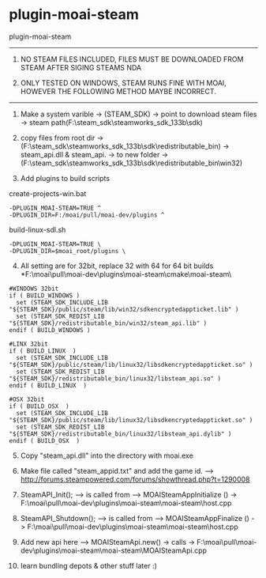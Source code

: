 # plugin-moai-steam
plugin-moai-steam                                                                                            

----------------------------------------------------------------------------------------

1. NO STEAM FILES INCLUDED, FILES MUST BE DOWNLOADED FROM STEAM AFTER SIGING STEAMS NDA

2. ONLY TESTED ON WINDOWS, STEAM RUNS FINE WITH MOAI, HOWEVER THE FOLLOWING METHOD MAYBE INCORRECT.

----------------------------------------------------------------------------------------


1. Make a system varible -> (STEAM_SDK) -> point to download steam files ->  steam path(F:\steam_sdk\steamworks_sdk_133b\sdk) 

2. copy files from root dir -> (F:\steam_sdk\steamworks_sdk_133b\sdk\redistributable_bin\) -> steam_api.dll & steam_api. -> to new folder ->  (F:\steam_sdk\steamworks_sdk_133b\sdk\redistributable_bin\win32\)

3. Add plugins to build scripts

create-projects-win.bat
````
-DPLUGIN_MOAI-STEAM=TRUE ^
-DPLUGIN_DIR=F:/moai/pull/moai-dev/plugins ^
````

build-linux-sdl.sh
```
-DPLUGIN_MOAI-STEAM=TRUE \
-DPLUGIN_DIR=$moai_root/plugins \
```

4. All setting are for 32bit, replace 32 with 64 for 64 bit builds 
   *F:\moai\pull\moai-dev\plugins\moai-steam\cmake\moai-steam\

````
#WINDOWS 32bit
if ( BUILD_WINDOWS )
  set (STEAM_SDK_INCLUDE_LIB 		"${STEAM_SDK}/public/steam/lib/win32/sdkencryptedappticket.lib" )
  set (STEAM_SDK_REDIST_LIB 		"${STEAM_SDK}/redistributable_bin/win32/steam_api.lib" )
endif ( BUILD_WINDOWS )

#LINX 32bit
if ( BUILD_LINUX  )
  set (STEAM_SDK_INCLUDE_LIB 		"${STEAM_SDK}/public/steam/lib/linux32/libsdkencryptedappticket.so" )
  set (STEAM_SDK_REDIST_LIB 		"${STEAM_SDK}/redistributable_bin/linux32/libsteam_api.so" )
endif ( BUILD_LINUX  )

#OSX 32bit
if ( BUILD_OSX  )
  set (STEAM_SDK_INCLUDE_LIB 		"${STEAM_SDK}/public/steam/lib/linux32/libsdkencryptedappticket.so" )
  set (STEAM_SDK_REDIST_LIB 		"${STEAM_SDK}/redistributable_bin/linux32/libsteam_api.dylib" )
endif ( BUILD_OSX  )
````


5. Copy "steam_api.dll" into the directory with moai.exe
6. Make file called "steam_appid.txt" and add the game id. --> http://forums.steampowered.com/forums/showthread.php?t=1290008

7. SteamAPI_Init();	 --> is called from --> MOAISteamAppInitialize () ->   F:\moai\pull\moai-dev\plugins\moai-steam\moai-steam\host.cpp

8. SteamAPI_Shutdown();	 --> is called from --> MOAISteamAppFinalize () ->   F:\moai\pull\moai-dev\plugins\moai-steam\moai-steam\host.cpp

9. Add new api here --> MOAISteamApi.new() -> calls ->    F:\moai\pull\moai-dev\plugins\moai-steam\moai-steam\MOAISteamApi.cpp

10. learn bundling depots & other stuff later :)